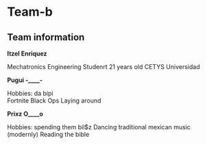 # Team-b 

## Team information 

**Itzel Enriquez**

Mechatronics Engineering Studenrt
21 years old 
CETYS Universidad 

**Pugui -____-**

Hobbies: da bipi  
Fortnite 
Black Ops 
Laying around 

**Prixz O____o**

Hobbies: spending them bil$z 
Dancing traditional mexican music (modernly)
Reading the bible 

